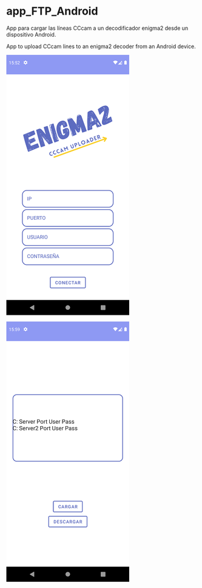 # app_FTP_Android
App para cargar las líneas CCcam a un decodificador enigma2 desde un dispositivo Android.

App to upload CCcam lines to an enigma2 decoder from an Android device.

![Ventana principal](https://github.com/JoanWalker-es/app_FTP_Android/blob/master/raw/pantalla_inicio.png)

![Ventana datos](https://github.com/JoanWalker-es/app_FTP_Android/blob/master/raw/muestra_cccam.png)


